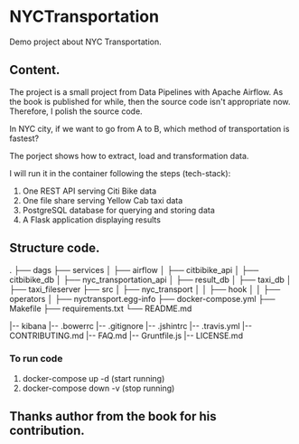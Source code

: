 # NYCTransportation
Demo project about NYC Transportation.

## Content.
The project is a small project from Data Pipelines with Apache Airflow. As the book is published for while, then the source code isn't appropriate now. Therefore, I polish the source code.

In NYC city, if we want to go from A to B, which method of transportation is fastest?

The porject shows how to extract, load and transformation data.

I will run it in the container following the steps (tech-stack):
1. One REST API serving Citi Bike data
2. One file share serving Yellow Cab taxi data
3. PostgreSQL database for querying and storing data
4. A Flask application displaying results

## Structure code.

.
├── dags
├── services
│   ├── airflow
│   ├── citbibike_api
│   ├── citbibike_db
│   ├── nyc_transportation_api
│   ├── result_db
│   ├── taxi_db
│   ├── taxi_fileserver
├── src
│   ├── nyc_transport
│   │   ├── hook
│   │   ├── operators
│   ├── nyctransport.egg-info
├── docker-compose.yml
├── Makefile
├── requirements.txt
└── README.md

|-- kibana
    |-- .bowerrc
    |-- .gitignore
    |-- .jshintrc
    |-- .travis.yml
    |-- CONTRIBUTING.md
    |-- FAQ.md
    |-- Gruntfile.js
    |-- LICENSE.md

### To run code
1. docker-compose up -d (start running)
2. docker-compose down -v (stop running)

## Thanks author from the book for his contribution.
